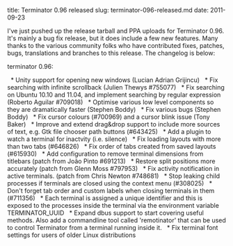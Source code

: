 title: Terminator 0.96 released
slug: terminator-096-released.md
date: 2011-09-23


I've just pushed up the release tarball and PPA uploads for Terminator 0.96. It's mainly a bug fix release, but it does include a few new features. Many thanks to the various community folks who have contributed fixes, patches, bugs, translations and branches to this release. The changelog is below:

terminator 0.96:

  * Unity support for opening new windows (Lucian Adrian Grijincu)
  * Fix searching with infinite scrollback (Julien Thewys \#755077)
  * Fix searching on Ubuntu 10.10 and 11.04, and implement searching by regular expression (Roberto Aguilar \#709018)
  * Optimise various low level components so they are dramatically faster (Stephen Boddy)
  * Fix various bugs (Stephen Boddy)
  * Fix cursor colours (\#700969) and a cursor blink issue (Tony Baker)
  * Improve and extend drag&drop support to include more sources of text, e.g. Gtk file chooser path buttons (\#643425)
  * Add a plugin to watch a terminal for inactvity (i.e. silence)
  * Fix loading layouts with more than two tabs (\#646826)
  * Fix order of tabs created from saved layouts (\#615930)
  * Add configuration to remove terminal dimensions from titlebars (patch from João Pinto \#691213)
  * Restore split positions more accurately (patch from Glenn Moss \#797953)
  * Fix activity notification in active terminals. (patch from Chris Newton \#748681)
  * Stop leaking child processes if terminals are closed using the context menu (\#308025)
  * Don't forget tab order and custom labels when closing terminals in them (\#711356)
  * Each terminal is assigned a unique identifier and this is exposed to the processes inside the terminal via the environment variable TERMINATOR\_UUID
  * Expand dbus support to start covering useful methods. Also add a commandline tool called 'remotinator' that can be used to control Terminator from a terminal running inside it.
  * Fix terminal font settings for users of older Linux distributions